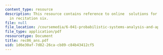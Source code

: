 ```yaml
---
content_type: resource
description: This resource contains reference to online  solutions for problem set
  in recitation six.
file: null
file_location: /coursemedia/6-041-probabilistic-systems-analysis-and-applied-probability-spring-2006/1d6e30af7d8226cacb89c84b43412cf5_rec06_ans.pdf
file_type: application/pdf
resourcetype: Document
title: rec06_ans.pdf
uid: 1d6e30af-7d82-26ca-cb89-c84b43412cf5
---
```

